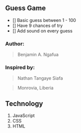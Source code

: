 ## Guess Game

- [] Basic guess between 1 - 100
- [] Have 9 chances of try
- [] Add sound on every guess

### Author: 
> Benjamin A. Ngafua

### Inspired by: 
> Nathan Tangaye Siafa

> Monrovia, Liberia

## Technology
1. JavaScript
2. CSS
3. HTML